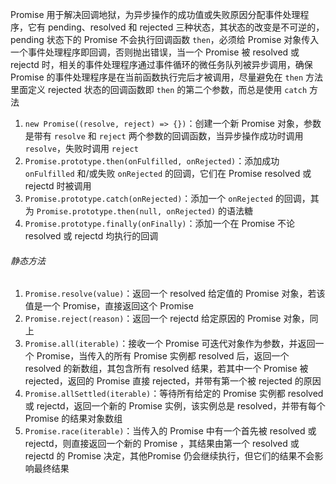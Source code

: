 Promise 用于解决回调地狱，为异步操作的成功值或失败原因分配事件处理程序，它有 pending、resolved 和 rejected 三种状态，其状态的改变是不可逆的，pending 状态下的 Promise 不会执行回调函数 `then`，必须给 Promise 对象传入一个事件处理程序即回调，否则抛出错误，当一个 Promise 被 resolved 或 rejectd 时，相关的事件处理程序通过事件循环的微任务队列被异步调用，确保 Promise 的事件处理程序是在当前函数执行完后才被调用，尽量避免在 `then` 方法里面定义 rejected 状态的回调函数即 `then` 的第二个参数，而总是使用 `catch` 方法

1. `new Promise((resolve, reject) => {})`：创建一个新 Promise 对象，参数是带有 `resolve` 和 `reject` 两个参数的回调函数，当异步操作成功时调用 `resolve`，失败时调用 `reject`
2. `Promise.prototype.then(onFulfilled, onRejected)`：添加成功 `onFulfilled` 和/或失败 `onRejected` 的回调，它们在 Promise resolved 或 rejectd 时被调用
3. `Promise.prototype.catch(onRejected)`：添加一个 `onRejected` 的回调，其为 `Promise.prototype.then(null, onRejected)` 的语法糖
4. `Promise.prototype.finally(onFinally)`：添加一个在 Promise 不论 resolved 或 rejectd 均执行的回调

###### 静态方法

1. `Promise.resolve(value)`：返回一个 resolved 给定值的 Promise 对象，若该值是一个 Promise，直接返回这个 Promise
2. `Promise.reject(reason)`：返回一个 rejectd 给定原因的 Promise 对象，同上
3. `Promise.all(iterable)`：接收一个 Promise 可迭代对象作为参数，并返回一个 Promise，当传入的所有 Promise 实例都 resolved 后，返回一个 resolved 的新数组，其包含所有 resolved 结果，若其中一个 Promise 被 rejected，返回的 Promise 直接 rejected，并带有第一个被 rejected 的原因
4. `Promise.allSettled(iterable)`：等待所有给定的 Promise 实例都 resolved 或 rejectd，返回一个新的 Promise 实例，该实例总是 resolved，并带有每个 Promise 的结果对象数组
5. `Promise.race(iterable)`：当传入的 Promise 中有一个首先被 resolved 或 rejectd，则直接返回一个新的 Promise ，其结果由第一个 resolved 或 rejectd 的 Promise 决定，其他Promise 仍会继续执行，但它们的结果不会影响最终结果
